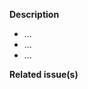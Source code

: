 <!--   Thank you for your contribution. Before you submit the pull request:
1. Follow contributing guidelines and make sure PR title follows Conventional Commits specification -> https://github.com/asyncapi/generator/blob/master/CONTRIBUTING.md
2. Test your changes and attach their results to the pull request.
3. Update the relevant documentation.
-->

**Description**

- ...
- ...
- ...

**Related issue(s)**
<!-- If you refer to a particular issue, provide its number, othewise, remove this section.
For example, `Resolves #123`, `Fixes #43`, or `See also #33`. The 3rd option will not close the issue automatically after the merge. -->